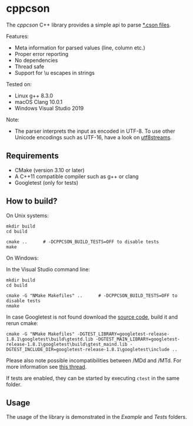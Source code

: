 # cppcson

The *cppcson* C++ library provides a simple api to parse
[*.cson files](https://github.com/bevry/cson).

Features:

* Meta information for parsed values (line, column etc.)
* Proper error reporting
* No dependencies
* Thread safe
* Support for \u escapes in strings

Tested on:

* Linux g++ 8.3.0
* macOS Clang 10.0.1
* Windows Visual Studio 2019

Note:

* The parser interprets the input as encoded in UTF-8. To use other Unicode
encodings such as UTF-16, have a look on
[utf8streams](https://github.com/terbshaeusser/utf8streams).

## Requirements

* CMake (version 3.10 or later)
* A C++11 compatible compiler such as g++ or clang
* Googletest (only for tests)

## How to build?

On Unix systems:

```
mkdir build
cd build

cmake ..      # -DCPPCSON_BUILD_TESTS=OFF to disable tests
make
```

On Windows:

In the Visual Studio command line:

```
mkdir build
cd build

cmake -G "NMake Makefiles" ..      # -DCPPCSON_BUILD_TESTS=OFF to disable tests
nmake
```

In case Googletest is not found download the
[source code](https://github.com/google/googletest), build it and rerun cmake:

```
cmake -G "NMake Makefiles" -DGTEST_LIBRARY=googletest-release-1.8.1\googletest\build\gtestd.lib -DGTEST_MAIN_LIBRARY=googletest-release-1.8.1\googletest\build\gtest_maind.lib -DGTEST_INCLUDE_DIR=googletest-release-1.8.1\googletest\include ..
```

Please also note possible incompatibilities between /MDd and /MTd. For more
information see
[this thread](https://stackoverflow.com/questions/12540970/how-to-make-gtest-build-mdd-instead-of-mtd-by-default-using-cmake).

If tests are enabled, they can be started by executing ```ctest``` in the same folder.

## Usage

The usage of the library is demonstrated in the *Example* and *Tests* folders.
